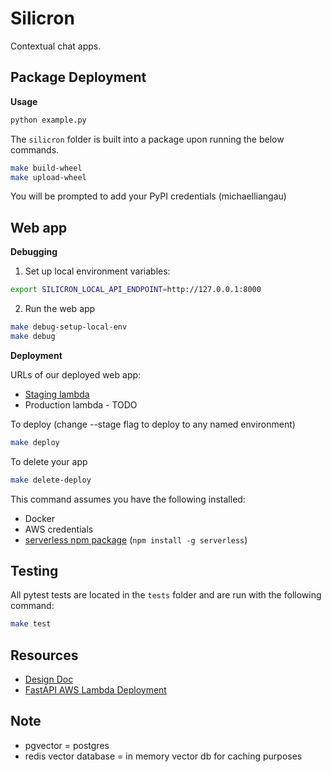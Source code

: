 # Silicron
Contextual chat apps.

## Package Deployment

**Usage**
```bash
python example.py
```

The `silicron` folder is built into a package upon running the below commands.

```bash
make build-wheel
make upload-wheel
```
You will be prompted to add your PyPI credentials (michaelliangau)

## Web app

**Debugging**
1. Set up local environment variables:
```bash
export SILICRON_LOCAL_API_ENDPOINT=http://127.0.0.1:8000
```
2. Run the web app
```bash
make debug-setup-local-env
make debug
```

**Deployment**

URLs of our deployed web app:
- [Staging lambda](https://wsesuzvgd0.execute-api.us-east-1.amazonaws.com/staging/)
- Production lambda - TODO

To deploy (change --stage flag to deploy to any named environment)
```bash
make deploy
```

To delete your app
```bash
make delete-deploy
```

This command assumes you have the following installed:
- Docker
- AWS credentials
- [serverless npm package](https://www.npmjs.com/package/serverless) (`npm install -g serverless`)

## Testing
All pytest tests are located in the `tests` folder and are run with the following command:
```bash
make test
```

## Resources
- [Design Doc](https://docs.google.com/document/d/1MfPYqvYliRFHUaQkkjJrplB-LnGcamcLJK97dgilbUY/edit#)
- [FastAPI AWS Lambda Deployment](https://ademoverflow.com/blog/tutorial-fastapi-aws-lambda-serverless/)

## Note
- pgvector = postgres
- redis vector database = in memory vector db for  caching purposes
